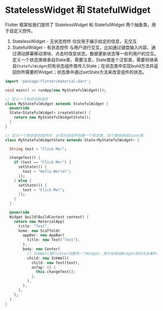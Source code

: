 # StatelessWidget 和 StatefulWidget

Flutter 框架给我们提供了 StatelessWidget 和 StatefulWidget 两个抽象类，用于自定义控件。

1. StatelessWidget - 无状态控件
   仅仅用于展示给定的信息，无交互
2. StatefulWidget - 有状态控件
   与用户进行交互，比如通过键盘输入内容、通过滑动屏幕移动滑块、点击时改变状态，数据更新状态等一些列用户的交互。
   定义一个状态类继承自State类，需要注意，State类是个泛型类，需要将继承自``StatefulWidget``的有状态组件类传入State；在状态类中实现build方法并返回你所需要的Widget；状态类中通过setState方法来改变组件的状态。

```dart
import 'package:flutter/material.dart';

void main() => runApp(new MyStatefulWidget());

// 定义一个有状态的组件
class MyStatefulWidget extends StatefulWidget {
  @override
  State<StatefulWidget> createState() {
    return new MyStatefulWidgetState();
  }
}

// 定义一个有状态的组件时，必须为该组件创建一个状态类，这个类继承自State类
class MyStatefulWidgetState extends State<MyStatefulWidget> {

  String text = "Click Me!";

  changeText() {
    if (text == "Click Me!") {
      setState(() {
        text = "Hello World!";
      });
    } else {
      setState(() {
        text = "Click Me!";
      });
    }
  }

  @override
  Widget build(BuildContext context) {
    return new MaterialApp(
      title: "Test",
      home: new Scaffold(
        appBar: new AppBar(
          title: new Text("Test"),
        ),
        body: new Center(
          // InkWell是Flutter内置的一个Widget，用于给其他Widget添加点击事件，并且在点击时会有水波纹扩散效果
          child: new InkWell(
            child: new Text(text),
            onTap: () {
              this.changeText();
            },
          ),
        ),
      ),
    );
  }
}
```
